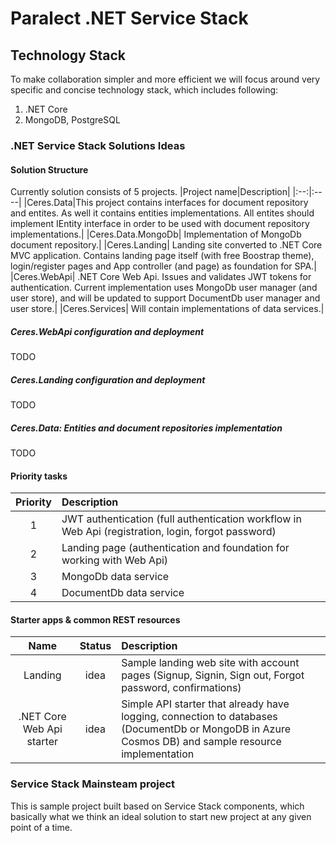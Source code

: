 # Paralect .NET Service Stack

## Technology Stack

To make collaboration simpler and more efficient we will focus around very specific and concise technology stack, which includes following:

1. .NET Core
2. MongoDB, PostgreSQL

### .NET Service Stack Solutions Ideas

#### Solution Structure
Currently solution consists of 5 projects. 
|Project name|Description|
|:--:|:----|
|Ceres.Data|This project contains interfaces for document repository and entites. As well it contains entities implementations. All entites should implement IEntity interface in order to be used with document repository implementations.|
|Ceres.Data.MongoDb| Implementation of MongoDb document repository.|
|Ceres.Landing| Landing site converted to .NET Core MVC application. Contains landing page itself (with free Boostrap theme), login/register pages and App controller (and page) as foundation for SPA.|
|Ceres.WebApi| .NET Core Web Api. Issues and validates JWT tokens for authentication. Current implementation uses MongoDb user manager (and user store), and will be updated to support DocumentDb user manager and user store.|
|Ceres.Services| Will contain implementations of data services.|

##### Ceres.WebApi configuration and deployment
TODO

##### Ceres.Landing configuration and deployment
TODO

##### Ceres.Data: Entities and document repositories implementation
TODO

#### Priority tasks
|Priority|Description|
|:--:|:----|
|1|JWT authentication (full authentication workflow in Web Api (registration, login, forgot password)|
|2|Landing page (authentication and foundation for working with Web Api)|
|3|MongoDb data service|
|4|DocumentDb data service|

#### Starter apps & common REST resources

|Name|Status|Description|
|:--:|:----:|:----------|
|Landing|idea|Sample landing web site with account pages (Signup, Signin, Sign out, Forgot password, confirmations)|
|.NET Core Web Api starter|idea|Simple API starter that already have logging, connection to databases (DocumentDb or MongoDB in Azure Cosmos DB) and sample resource implementation|

### Service Stack Mainsteam project

This is sample project built based on Service Stack components, which basically what we think an ideal solution to start new project at any given point of a time.
